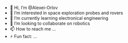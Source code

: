 - 👋 Hi, I’m @Alexei-Orlov
- 👀 I’m interested in space exploration probes and rovers
- 🌱 I’m currently learning electronical engineering
- 💞️ I’m looking to collaborate on robotics
- 📫 How to reach me ...
- ⚡ Fun fact: ...

<!---
Alexei-Orlov/Alexei-Orlov is a ✨ special ✨ repository because its `README.md` (this file) appears on your GitHub profile.
You can click the Preview link to take a look at your changes.
--->
